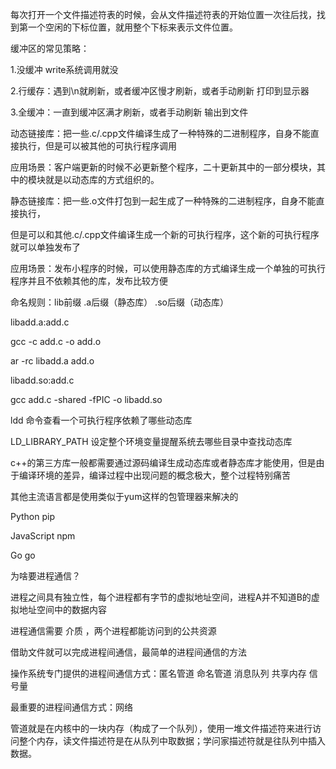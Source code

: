 每次打开一个文件描述符表的时候，会从文件描述符表的开始位置一次往后找，找到第一个空闲的下标位置，就用整个下标来表示文件位置。

缓冲区的常见策略：

1.没缓冲      write系统调用就没

2.行缓存：遇到\n就刷新，或者缓冲区慢才刷新，或者手动刷新         打印到显示器

3.全缓冲：一直到缓冲区满才刷新，或者手动刷新                                              输出到文件





动态链接库：把一些.c/.cpp文件编译生成了一种特殊的二进制程序，自身不能直接执行，但是可以被其他的可执行程序调用

应用场景：客户端更新的时候不必更新整个程序，二十更新其中的一部分模块，其中的模块就是以动态库的方式组织的。





静态链接库：把一些.o文件打包到一起生成了一种特殊的二进制程序，自身不能直接执行，

但是可以和其他.c/.cpp文件编译生成一个新的可执行程序，这个新的可执行程序就可以单独发布了

应用场景：发布小程序的时候，可以使用静态库的方式编译生成一个单独的可执行程序并且不依赖其他的库，发布比较方便



命名规则：lib前缀     .a后缀（静态库）   .so后缀（动态库）

libadd.a:add.c

  gcc -c add.c -o add.o

  ar -rc libadd.a   add.o



libadd.so:add.c

   gcc add.c -shared -fPIC  -o   libadd.so

ldd 命令查看一个可执行程序依赖了哪些动态库

LD_LIBRARY_PATH  设定整个环境变量提醒系统去哪些目录中查找动态库

c++的第三方库一般都需要通过源码编译生成动态库或者静态库才能使用，但是由于编译环境的差异，编译过程中出现问题的概念极大，整个过程特别痛苦

其他主流语言都是使用类似于yum这样的包管理器来解决的

Python pip

JavaScript   npm

Go  go

为啥要进程通信？

进程之间具有独立性，每个进程都有字节的虚拟地址空间，进程A并不知道B的虚拟地址空间中的数据内容

进程通信需要  介质   ，两个进程都能访问到的公共资源

借助文件就可以完成进程间通信，最简单的进程间通信的方法



操作系统专门提供的进程间通信方式：匿名管道 命名管道 消息队列 共享内存 信号量

最重要的进程间通信方式：网络

管道就是在内核中的一块内存（构成了一个队列），使用一堆文件描述符来进行访问整个内存，读文件描述符是在从队列中取数据；学问家描述符就是往队列中插入数据。

